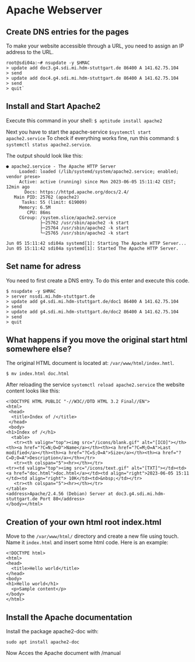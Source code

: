 # Apache Webserver

## Create DNS entries for the pages
To make your website accessible through a URL, you need to assign an IP address to the URL.

```
root@sdi04a:~# nsupdate -y $HMAC
> update add doc3.g4.sdi.mi.hdm-stuttgart.de 86400 A 141.62.75.104
> send
> update add doc4.g4.sdi.mi.hdm-stuttgart.de 86400 A 141.62.75.104
> send
> quit`
```

## Install and Start Apache2
Execute this command in your shell: `$ aptitude install apache2`

Next you have to start the apache-service `$systemctl start apache2.service` To check if everything works fine, run this command: `$ systemctl status apache2.service`.

The output should look like this:
```
● apache2.service - The Apache HTTP Server
     Loaded: loaded (/lib/systemd/system/apache2.service; enabled; vendor prese>
     Active: active (running) since Mon 2023-06-05 15:11:42 CEST; 12min ago
       Docs: https://httpd.apache.org/docs/2.4/
   Main PID: 25762 (apache2)
      Tasks: 55 (limit: 619009)
     Memory: 6.5M
        CPU: 86ms
     CGroup: /system.slice/apache2.service
             ├─25762 /usr/sbin/apache2 -k start
             ├─25764 /usr/sbin/apache2 -k start
             └─25765 /usr/sbin/apache2 -k start

Jun 05 15:11:42 sdi04a systemd[1]: Starting The Apache HTTP Server...
Jun 05 15:11:42 sdi04a systemd[1]: Started The Apache HTTP Server.
```


## Set name for adress
You need to first create a DNS entry. To do this enter and execute this code.

```
$ nsupdate -y $HMAC
> server nssdi.mi.hdm-stuttgart.de
> update add g4.sdi.mi.hdm-stuttgart.de/doc1 86400 A 141.62.75.104
> send
> update add g4.sdi.mi.hdm-stuttgart.de/doc2 86400 A 141.62.75.104
> send
> quit
```

## What happens if you move the original start html somewhere else?

The original HTML document is located at: `/var/www/html/index.hmtl`.

`$ mv index.html doc.html`

After reloading the service `systemctl reload apache2.service` the website content looks like this:

```
<!DOCTYPE HTML PUBLIC "-//W3C//DTD HTML 3.2 Final//EN">
<html>
 <head>
  <title>Index of /</title>
 </head>
 <body>
<h1>Index of /</h1>
  <table>
   <tr><th valign="top"><img src="/icons/blank.gif" alt="[ICO]"></th><th><a href="?C=N;O=D">Name</a></th><th><a href="?C=M;O=A">Last modified</a></th><th><a href="?C=S;O=A">Size</a></th><th><a href="?C=D;O=A">Description</a></th></tr>
   <tr><th colspan="5"><hr></th></tr>
<tr><td valign="top"><img src="/icons/text.gif" alt="[TXT]"></td><td><a href="doc.html">doc.html</a></td><td align="right">2023-06-05 15:11  </td><td align="right"> 10K</td><td>&nbsp;</td></tr>
   <tr><th colspan="5"><hr></th></tr>
</table>
<address>Apache/2.4.56 (Debian) Server at doc3.g4.sdi.mi.hdm-stuttgart.de Port 80</address>
</body></html>
```

## Creation of your own html root index.html
Move to the `/var/www/html/` directory and create a new file using touch. Name it `index.html` and insert some html code. Here is an example:
```
<!DOCTYPE html>
<html>
<head>
  <title>Hello world</title>
</head>
<body>
<h1>Hello world</h1>
  <p>Sample content</p>
</body>
</html>
```

## Install the Apache documentation 
Install the package apache2-doc with:

`sudo apt install apache2-doc`

Now Acces the Apache document with /manual

